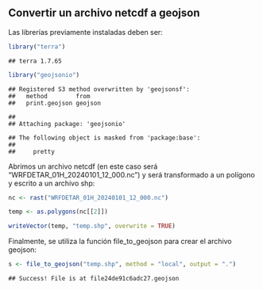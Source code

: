 ## Convertir un archivo netcdf a geojson

Las librerías previamente instaladas deben ser:

``` r
library("terra")
```

    ## terra 1.7.65

``` r
library("geojsonio")
```

    ## Registered S3 method overwritten by 'geojsonsf':
    ##   method        from   
    ##   print.geojson geojson

    ## 
    ## Attaching package: 'geojsonio'

    ## The following object is masked from 'package:base':
    ## 
    ##     pretty

Abrimos un archivo netcdf (en este caso será
“WRFDETAR_01H_20240101_12_000.nc”) y será transformado a un polígono y
escrito a un archivo shp:

``` r
nc <- rast("WRFDETAR_01H_20240101_12_000.nc")

temp <- as.polygons(nc[[2]])

writeVector(temp, "temp.shp", overwrite = TRUE)
```

Finalmente, se utiliza la función file_to_geojson para crear el archivo
geojson:

``` r
s <- file_to_geojson("temp.shp", method = "local", output = ".")
```

    ## Success! File is at file24de91c6adc27.geojson
